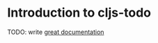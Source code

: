 # Introduction to cljs-todo

TODO: write [great documentation](http://jacobian.org/writing/great-documentation/what-to-write/)
